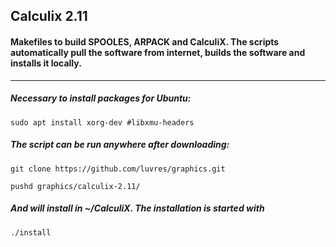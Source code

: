 ## Calculix 2.11
#### Makefiles to build SPOOLES, ARPACK and CalculiX. The scripts automatically pull the software from internet, builds the software and installs it locally. 
-----
##### Necessary to install packages for Ubuntu:
```
sudo apt install xorg-dev #libxmu-headers
```
##### The script can be run anywhere after downloading:
```
git clone https://github.com/luvres/graphics.git

pushd graphics/calculix-2.11/
```
##### And will install in ~/CalculiX. The installation is started with
```
./install
```
